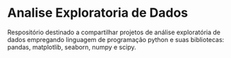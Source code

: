 # Analise Exploratoria de Dados
 Respositório destinado a compartilhar projetos de análise exploratória de dados empregando linguagem de programação python e suas bibliotecas: pandas, matplotlib, seaborn, numpy e scipy.
